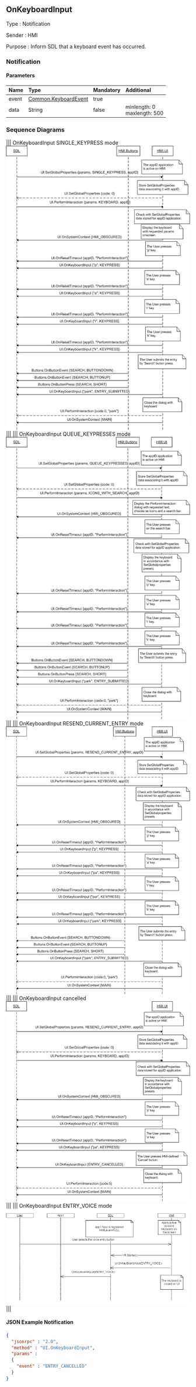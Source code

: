 ## OnKeyboardInput

Type
: Notification

Sender
: HMI

Purpose
: Inform SDL that a keyboard event has occurred.

### Notification

#### Parameters

|Name|Type|Mandatory|Additional|
|:---|:---|:--------|:---------|
|event|[Common.KeyboardEvent](../../Common/Enums/index.md#keyboardevent)|true||
|data|String|false|minlength: 0<br>maxlength: 500|

### Sequence Diagrams
|||
OnKeyboardInput SINGLE_KEYPRESS mode
![OnKeyboardInput](./assets/OnKeyboardInputSingle.png)
|||
|||
OnKeyboardInput QUEUE_KEYPRESSES mode
![OnKeyboardInput](./assets/OnKeyboardInputQueue.png)
|||
|||
OnKeyboardInput RESEND_CURRENT_ENTRY mode
![OnKeyboardInput](./assets/OnKeyboardInputResend.png)
|||
|||
OnKeyboardInput cancelled
![OnKeyboardInput](./assets/OnKeyboardInputCancel.png)
|||
|||
OnKeyboardInput ENTRY_VOICE mode
![OnKeyboardInput](./assets/OnKeyboardInputVoice.png)
|||

#### JSON Example Notification
```json
{
  "jsonrpc" : "2.0",
  "method" : "UI.OnKeyboardInput",
  "params" :
  {
    "event" : "ENTRY_CANCELLED"
  }
}
```
